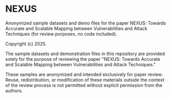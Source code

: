 # NEXUS
Anonymized sample datasets and demo files for the paper NEXUS: Towards Accurate and Scalable Mapping between Vulnerabilities and Attack Techniques (for review purposes, no code included).


Copyright (c) 2025.

The sample datasets and demonstration files in this repository are provided solely for the purpose of reviewing the paper 
"NEXUS: Towards Accurate and Scalable Mapping between Vulnerabilities and Attack Techniques."

These samples are anonymized and intended exclusively for paper review.  
Reuse, redistribution, or modification of these materials outside the context of the review process is not permitted without explicit permission from the authors.
